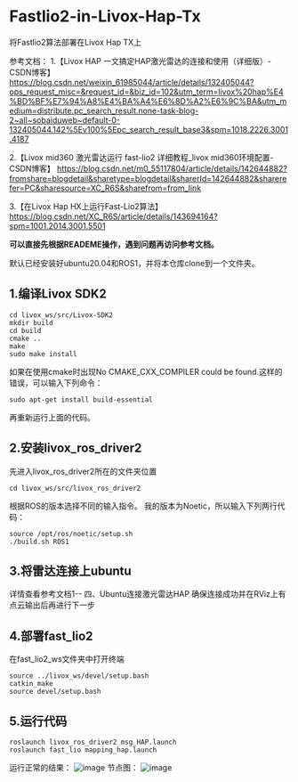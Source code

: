 # Fastlio2-in-Livox-Hap-Tx
将Fastlio2算法部署在Livox Hap TX上

参考文档：
1.【Livox HAP 一文搞定HAP激光雷达的连接和使用（详细版）-CSDN博客】
https://blog.csdn.net/weixin_61985044/article/details/132405044?ops_request_misc=&request_id=&biz_id=102&utm_term=livox%20hap%E4%BD%BF%E7%94%A8%E4%BA%A4%E6%8D%A2%E6%9C%BA&utm_medium=distribute.pc_search_result.none-task-blog-2~all~sobaiduweb~default-0-132405044.142%5Ev100%5Epc_search_result_base3&spm=1018.2226.3001.4187

2.【Livox mid360 激光雷达运行 fast-lio2 详细教程_livox mid360环境配置-CSDN博客】
https://blog.csdn.net/m0_55117804/article/details/142644882?fromshare=blogdetail&sharetype=blogdetail&sharerId=142644882&sharerefer=PC&sharesource=XC_R6S&sharefrom=from_link

3.【在Livox Hap HX上运行Fast-Lio2算法】
https://blog.csdn.net/XC_R6S/article/details/143694164?spm=1001.2014.3001.5501

**可以直接先根据READEME操作，遇到问题再访问参考文档。**

默认已经安装好ubuntu20.04和ROS1，并将本仓库clone到一个文件夹。
## 1.编译Livox SDK2
```
cd livox_ws/src/Livox-SDK2 
mkdir build  
cd build  
cmake ..  
make  
sudo make install  
```
如果在使用cmake时出现No CMAKE_CXX_COMPILER could be found.这样的错误，可以输入下列命令：
```
sudo apt-get install build-essential
```
再重新运行上面的代码。

## 2.安装livox_ros_driver2
先进入livox_ros_driver2所在的文件夹位置
```
cd livox_ws/src/livox_ros_driver2
```
根据ROS的版本选择不同的输入指令。
我的版本为Noetic，所以输入下列两行代码：
```
source /opt/ros/noetic/setup.sh
./build.sh ROS1
```

## 3.将雷达连接上ubuntu
详情查看参考文档1-- 四、Ubuntu连接激光雷达HAP
确保连接成功并在RViz上有点云输出后再进行下一步

## 4.部署fast_lio2
在fast_lio2_ws文件夹中打开终端
```
source ../livox_ws/devel/setup.bash
catkin_make
source devel/setup.bash
```

## 5.运行代码
```
roslaunch livox_ros_driver2 msg_HAP.launch
roslaunch fast_lio mapping_hap.launch
```
运行正常的结果：
![image](https://github.com/user-attachments/assets/d431d089-6b56-406b-b788-040ff01a1ace)
节点图：
![image](https://github.com/user-attachments/assets/332dc964-c056-4b52-8719-dc58e0a97a5d)
